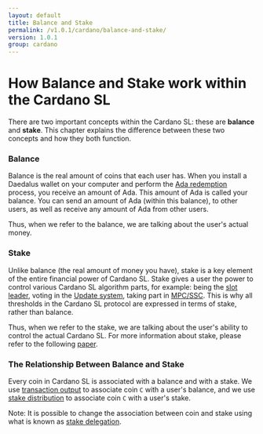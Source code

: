 ```yaml
---
layout: default
title: Balance and Stake
permalink: /v1.0.1/cardano/balance-and-stake/
version: 1.0.1
group: cardano
---
```

<!-- Reviewed at e070e675764738b5190b2f93424de403f1937216 -->

# How Balance and Stake work within the Cardano SL

There are two important concepts within the Cardano SL: these are **balance** and **stake**. This chapter
explains the difference between these two concepts and how they both function.

### Balance

Balance is the real amount of coins that each user has. When you install a Daedalus wallet on your computer
and perform the [Ada redemption](/timeline/bootstrap/) process, you receive an amount of Ada. This amount of
Ada is called your balance. You can send an amount of Ada (within this balance), to other users, as well as
receive any amount of Ada from other users.

Thus, when we refer to the balance, we are talking about the user's actual money.

### Stake

Unlike balance (the real amount of money you have),
stake is a key element of the entire financial power of Cardano SL. Stake gives a user the
power to control various Cardano SL algorithm parts, for example: being the [slot leader](/glossary/#slot-leader),
voting in the [Update system](/cardano/update-mechanism/), taking part in [MPC/SSC](/technical/leader-selection/#follow-the-satoshi). This is why all thresholds in the Cardano SL protocol are expressed in terms of stake, rather than balance.

Thus, when we refer to the stake, we are talking about the user's ability to control the actual Cardano SL. For more information about stake, please refer to the following [paper](/glossary/#paper).

### The Relationship Between Balance and Stake

Every coin in Cardano SL is associated with a balance and with a stake. We use [transaction output](/cardano/transactions/#design)
to associate coin `C` with a user's balance, and we use [stake distribution](/cardano/transactions/#stake-distribution)
to associate coin `C` with a user's stake.

Note: It is possible to change the association between coin and stake using what is known as [stake delegation](/technical/delegation/).
